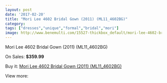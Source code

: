```yaml
---
layout: post
date: '2017-02-20'
title: "Mori Lee 4602 Bridal Gown (2011) (ML11_4602BG)"
category: 
tags: ["dresses","unique","formal","bridal","mori"]
image: http://www.benemulti.com/15527-thickbox_default/mori-lee-4602-bridal-gown-2011-ml114602bg.jpg
---
```

Mori Lee 4602 Bridal Gown (2011) (ML11_4602BG)

On Sales: **$359.99**
<a href="https://www.benemulti.com/en/5913-mori-lee-4602-bridal-gown-2011-ml114602bg.html"><amp-img layout="responsive" width="600" height="600" src="//www.benemulti.com/15527-thickbox_default/mori-lee-4602-bridal-gown-2011-ml114602bg.jpg" alt="Mori Lee 4602 Bridal Gown (2011) (ML11_4602BG) 0" /></a>
<a href="https://www.benemulti.com/en/5913-mori-lee-4602-bridal-gown-2011-ml114602bg.html"><amp-img layout="responsive" width="600" height="600" src="//www.benemulti.com/15528-thickbox_default/mori-lee-4602-bridal-gown-2011-ml114602bg.jpg" alt="Mori Lee 4602 Bridal Gown (2011) (ML11_4602BG) 1" /></a>

Buy it: [Mori Lee 4602 Bridal Gown (2011) (ML11_4602BG)](https://www.benemulti.com/en/5913-mori-lee-4602-bridal-gown-2011-ml114602bg.html "Mori Lee 4602 Bridal Gown (2011) (ML11_4602BG)")

View more: [](https://www.benemulti.com/en/- "")